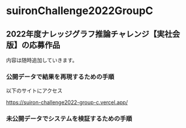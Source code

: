 # suironChallenge2022GroupC
## 2022年度ナレッジグラフ推論チャレンジ【実社会版】の応募作品

内容は随時追加していきます。

### 公開データで結果を再現するための手順
以下のサイトにアクセス

<https://suiron-challenge2022-group-c.vercel.app/>

### 未公開データでシステムを検証するための手順
